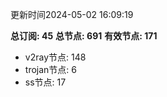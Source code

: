 更新时间2024-05-02 16:09:19

**总订阅: 45**
**总节点: 691**
**有效节点: 171**
- v2ray节点: 148
- trojan节点: 6
- ss节点: 17
